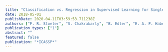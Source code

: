 ```yaml
---
title: "Classification vs. Regression in Supervised Learning for Single Channel Speaker Count Estimation"
date: 2018-05-01
publishDate: 2020-04-11T03:59:53.711238Z
authors: ["F. R. Stoeter", "S. Chakrabarty", "B. Edler", "E. A. P. Habets"]
publication_types: ["1"]
abstract: ""
featured: false
publication: "*ICASSP*"
---
```


